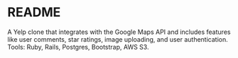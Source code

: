 # README

A Yelp clone that integrates with the Google Maps API and includes features like user comments, star ratings, image uploading, and user authentication. Tools: Ruby, Rails, Postgres, Bootstrap, AWS S3.
